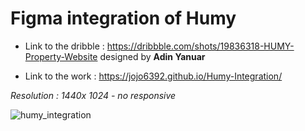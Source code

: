 # Figma integration of Humy

- Link to the dribble : https://dribbble.com/shots/19836318-HUMY-Property-Website designed by **Adin Yanuar**

- Link to the work : https://jojo6392.github.io/Humy-Integration/

*Resolution : 1440x 1024 - no responsive*

![humy_integration](https://user-images.githubusercontent.com/87821711/203832680-da9e3150-8560-48f7-a7b4-3d77d61d557a.PNG)
